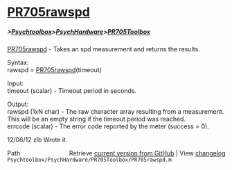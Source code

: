 # [PR705rawspd](PR705rawspd)
##### >[Psychtoolbox](Psychtoolbox)>[PsychHardware](PsychHardware)>[PR705Toolbox](PR705Toolbox)

[PR705rawspd](PR705rawspd) - Takes an spd measurement and returns the results.  
  
Syntax:  
rawspd = [PR705rawspd](PR705rawspd)(timeout)  
  
Input:  
timeout (scalar) - Timeout period in seconds.  
  
Output:  
rawspd (1xN char) - The raw character array resulting from a measurement.  
This will be an empty string if the timeout period was reached.  
errcode (scalar) - The error code reported by the meter (success = 0).  
  
12/06/12   zlb   Wrote it.  




<div class="code_header" style="text-align:right;">
  <span style="float:left;">Path&nbsp;&nbsp;</span> <span class="counter">Retrieve <a href=
  "https://raw.github.com/Psychtoolbox-3/Psychtoolbox-3/beta/Psychtoolbox/PsychHardware/PR705Toolbox/PR705rawspd.m">current version from GitHub</a> | View <a href=
  "https://github.com/Psychtoolbox-3/Psychtoolbox-3/commits/beta/Psychtoolbox/PsychHardware/PR705Toolbox/PR705rawspd.m">changelog</a></span>
</div>
<div class="code">
  <code>Psychtoolbox/PsychHardware/PR705Toolbox/PR705rawspd.m</code>
</div>

